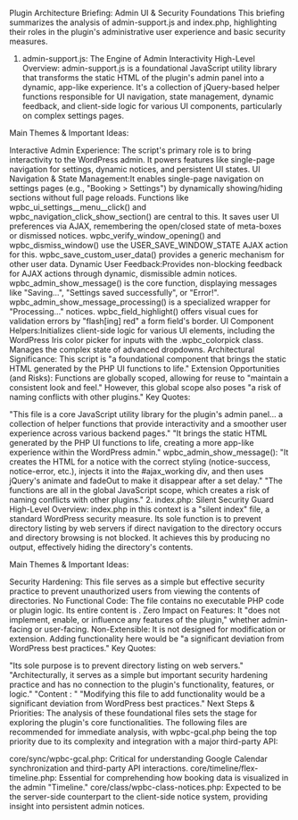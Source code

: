 Plugin Architecture Briefing: Admin UI & Security Foundations
This briefing summarizes the analysis of admin-support.js and index.php, highlighting their roles in the plugin's administrative user experience and basic security measures.

1. admin-support.js: The Engine of Admin Interactivity
High-Level Overview: admin-support.js is a foundational JavaScript utility library that transforms the static HTML of the plugin's admin panel into a dynamic, app-like experience. It's a collection of jQuery-based helper functions responsible for UI navigation, state management, dynamic feedback, and client-side logic for various UI components, particularly on complex settings pages.

Main Themes & Important Ideas:

Interactive Admin Experience: The script's primary role is to bring interactivity to the WordPress admin. It powers features like single-page navigation for settings, dynamic notices, and persistent UI states.
UI Navigation & State Management:It enables single-page navigation on settings pages (e.g., "Booking > Settings") by dynamically showing/hiding sections without full page reloads. Functions like wpbc_ui_settings__menu__click() and wpbc_navigation_click_show_section() are central to this.
It saves user UI preferences via AJAX, remembering the open/closed state of meta-boxes or dismissed notices. wpbc_verify_window_opening() and wpbc_dismiss_window() use the USER_SAVE_WINDOW_STATE AJAX action for this. wpbc_save_custom_user_data() provides a generic mechanism for other user data.
Dynamic User Feedback:Provides non-blocking feedback for AJAX actions through dynamic, dismissible admin notices. wpbc_admin_show_message() is the core function, displaying messages like "Saving...", "Settings saved successfully", or "Error!".
wpbc_admin_show_message_processing() is a specialized wrapper for "Processing..." notices.
wpbc_field_highlight() offers visual cues for validation errors by "flash[ing] red" a form field's border.
UI Component Helpers:Initializes client-side logic for various UI elements, including the WordPress Iris color picker for inputs with the .wpbc_colorpick class.
Manages the complex state of advanced dropdowns.
Architectural Significance: This script is "a foundational component that brings the static HTML generated by the PHP UI functions to life."
Extension Opportunities (and Risks): Functions are globally scoped, allowing for reuse to "maintain a consistent look and feel." However, this global scope also poses "a risk of naming conflicts with other plugins."
Key Quotes:

"This file is a core JavaScript utility library for the plugin's admin panel... a collection of helper functions that provide interactivity and a smoother user experience across various backend pages."
"It brings the static HTML generated by the PHP UI functions to life, creating a more app-like experience within the WordPress admin."
wpbc_admin_show_message(): "It creates the HTML for a notice with the correct styling (notice-success, notice-error, etc.), injects it into the #ajax_working div, and then uses jQuery's animate and fadeOut to make it disappear after a set delay."
"The functions are all in the global JavaScript scope, which creates a risk of naming conflicts with other plugins."
2. index.php: Silent Security Guard
High-Level Overview: index.php in this context is a "silent index" file, a standard WordPress security measure. Its sole function is to prevent directory listing by web servers if direct navigation to the directory occurs and directory browsing is not blocked. It achieves this by producing no output, effectively hiding the directory's contents.

Main Themes & Important Ideas:

Security Hardening: This file serves as a simple but effective security practice to prevent unauthorized users from viewing the contents of directories.
No Functional Code: The file contains no executable PHP code or plugin logic. Its entire content is <?php // Silence is golden. ?>.
Zero Impact on Features: It "does not implement, enable, or influence any features of the plugin," whether admin-facing or user-facing.
Non-Extensible: It is not designed for modification or extension. Adding functionality here would be "a significant deviation from WordPress best practices."
Key Quotes:

"Its sole purpose is to prevent directory listing on web servers."
"Architecturally, it serves as a simple but important security hardening practice and has no connection to the plugin's functionality, features, or logic."
"Content : "
"Modifying this file to add functionality would be a significant deviation from WordPress best practices."
Next Steps & Priorities:
The analysis of these foundational files sets the stage for exploring the plugin's core functionalities. The following files are recommended for immediate analysis, with wpbc-gcal.php being the top priority due to its complexity and integration with a major third-party API:

core/sync/wpbc-gcal.php: Critical for understanding Google Calendar synchronization and third-party API interactions.
core/timeline/flex-timeline.php: Essential for comprehending how booking data is visualized in the admin "Timeline."
core/class/wpbc-class-notices.php: Expected to be the server-side counterpart to the client-side notice system, providing insight into persistent admin notices.
